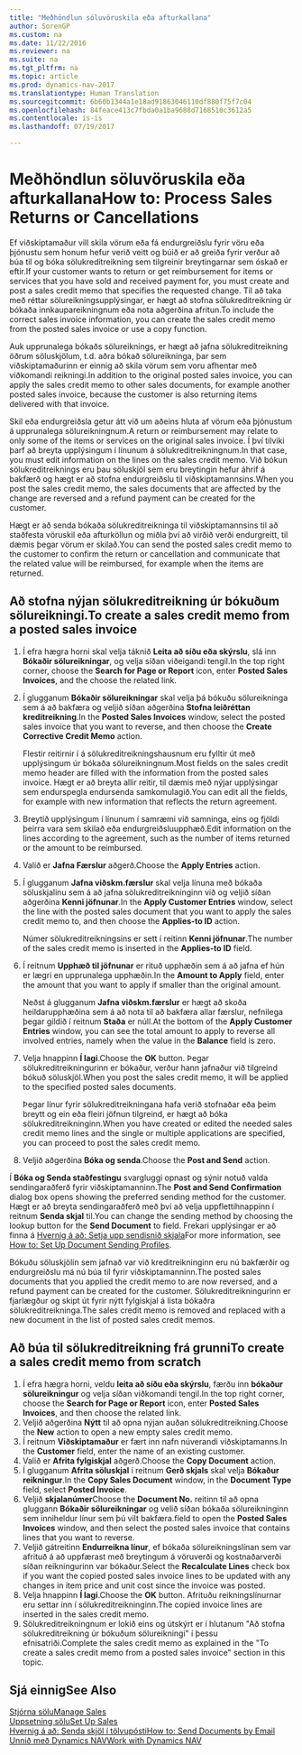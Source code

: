 ```yaml
---
title: "Meðhöndlun söluvöruskila eða afturkallana"
author: SorenGP
ms.custom: na
ms.date: 11/22/2016
ms.reviewer: na
ms.suite: na
ms.tgt_pltfrm: na
ms.topic: article
ms.prod: dynamics-nav-2017
ms.translationtype: Human Translation
ms.sourcegitcommit: 6b60b1344a1e18ad91863046110df880f75f7c04
ms.openlocfilehash: 84feace413c7fbda0a1ba9688d7168510c3612a5
ms.contentlocale: is-is
ms.lasthandoff: 07/19/2017

---
```


# <a name="how-to-process-sales-returns-or-cancellations"></a><span data-ttu-id="7f122-102">Meðhöndlun söluvöruskila eða afturkallana</span><span class="sxs-lookup"><span data-stu-id="7f122-102">How to: Process Sales Returns or Cancellations</span></span>
<span data-ttu-id="7f122-103">Ef viðskiptamaður vill skila vörum eða fá endurgreiðslu fyrir vöru eða þjónustu sem honum hefur verið veitt og búið er að greiða fyrir verður að búa til og bóka sölukreditreikning sem tilgreinir breytingarnar sem óskað er eftir.</span><span class="sxs-lookup"><span data-stu-id="7f122-103">If your customer wants to return or get reimbursement for items or services that you have sold and received payment for, you must create and post a sales credit memo that specifies the requested change.</span></span> <span data-ttu-id="7f122-104">Til að taka með réttar sölureikningsupplýsingar, er hægt að stofna sölukreditreikning úr bókaða innkaupareikningnum eða nota aðgerðina afritun.</span><span class="sxs-lookup"><span data-stu-id="7f122-104">To include the correct sales invoice information, you can create the sales credit memo from the posted sales invoice or use a copy function.</span></span>

<span data-ttu-id="7f122-105">Auk upprunalega bókaðs sölureiknings, er hægt að jafna sölukreditreikning öðrum söluskjölum, t.d. aðra bókað sölureikninga, þar sem viðskiptamaðurinn er einnig að skila vörum sem voru afhentar með viðkomandi reikningi.</span><span class="sxs-lookup"><span data-stu-id="7f122-105">In addition to the original posted sales invoice, you can apply the sales credit memo to other sales documents, for example another posted sales invoice, because the customer is also returning items delivered with that invoice.</span></span>

<span data-ttu-id="7f122-106">Skil eða endurgreiðsla getur átt við um aðeins hluta af vörum eða þjónustum á upprunalega sölureikningnum.</span><span class="sxs-lookup"><span data-stu-id="7f122-106">A return or reimbursement may relate to only some of the items or services on the original sales invoice.</span></span> <span data-ttu-id="7f122-107">Í því tilviki þarf að breyta upplýsingum í línunum á sölukreditreikningnum.</span><span class="sxs-lookup"><span data-stu-id="7f122-107">In that case, you must edit information on the lines on the sales credit memo.</span></span> <span data-ttu-id="7f122-108">Við bókun sölukreditreiknings eru þau söluskjöl sem eru breytingin hefur áhrif á bakfærð og hægt er að stofna endurgreiðslu til viðskiptamannsins.</span><span class="sxs-lookup"><span data-stu-id="7f122-108">When you post the sales credit memo, the sales documents that are affected by the change are reversed and a refund payment can be created for the customer.</span></span>

<span data-ttu-id="7f122-109">Hægt er að senda bókaða sölukreditreikninga til viðskiptamannsins til að staðfesta vöruskil eða afturköllun og miðla því að virðið verði endurgreitt, til dæmis þegar vörum er skilað.</span><span class="sxs-lookup"><span data-stu-id="7f122-109">You can send the posted sales credit memo to the customer to confirm the return or cancellation and communicate that the related value will be reimbursed, for example when the items are returned.</span></span>

## <a name="to-create-a-sales-credit-memo-from-a-posted-sales-invoice"></a><span data-ttu-id="7f122-110">Að stofna nýjan sölukreditreikning úr bókuðum sölureikningi.</span><span class="sxs-lookup"><span data-stu-id="7f122-110">To create a sales credit memo from a posted sales invoice</span></span>
1. <span data-ttu-id="7f122-111">Í efra hægra horni skal velja táknið **Leita að síðu eða skýrslu**, slá inn **Bókaðir sölureikningar**, og velja síðan viðeigandi tengil.</span><span class="sxs-lookup"><span data-stu-id="7f122-111">In the top right corner, choose the **Search for Page or Report** icon, enter **Posted Sales Invoices**, and the choose the related link.</span></span>  
2. <span data-ttu-id="7f122-112">Í glugganum **Bókaðir sölureikningar** skal velja þá bókuðu sölureikninga sem á að bakfæra og veljið síðan aðgerðina **Stofna leiðréttan kreditreikning**.</span><span class="sxs-lookup"><span data-stu-id="7f122-112">In the **Posted Sales Invoices** window, select the posted sales invoice that you want to reverse, and then choose the **Create Corrective Credit Memo** action.</span></span>

    <span data-ttu-id="7f122-113">Flestir reitirnir í á sölukreditreikningshausnum eru fylltir út með upplýsingum úr bókaða sölureikningnum.</span><span class="sxs-lookup"><span data-stu-id="7f122-113">Most fields on the sales credit memo header are filled with the information from the posted sales invoice.</span></span> <span data-ttu-id="7f122-114">Hægt er að breyta allir reitir, til dæmis með nýjar upplýsingar sem endurspegla endursenda samkomulagið.</span><span class="sxs-lookup"><span data-stu-id="7f122-114">You can edit all the fields, for example with new information that reflects the return agreement.</span></span>
3. <span data-ttu-id="7f122-115">Breytið upplýsingum í línunum í samræmi við samninga, eins og fjöldi þeirra vara sem skilað eða endurgreiðsluupphæð.</span><span class="sxs-lookup"><span data-stu-id="7f122-115">Edit information on the lines according to the agreement, such as the number of items returned or the amount to be reimbursed.</span></span>
4. <span data-ttu-id="7f122-116">Valið er **Jafna Færslur** aðgerð.</span><span class="sxs-lookup"><span data-stu-id="7f122-116">Choose the **Apply Entries** action.</span></span>
5. <span data-ttu-id="7f122-117">Í glugganum **Jafna viðskm.færslur** skal velja línuna með bókaða söluskjalinu sem á að jafna sölukreditreikninginn við og veljið síðan aðgerðina **Kenni jöfnunar**.</span><span class="sxs-lookup"><span data-stu-id="7f122-117">In the **Apply Customer Entries** window, select the line with the posted sales document that you want to apply the sales credit memo to, and then choose the **Applies-to ID** action.</span></span>

    <span data-ttu-id="7f122-118">Númer sölukreditreikningsins er sett í reitinn **Kenni jöfnunar**.</span><span class="sxs-lookup"><span data-stu-id="7f122-118">The number of the sales credit memo is inserted in the **Applies-to ID** field.</span></span>  
6. <span data-ttu-id="7f122-119">Í reitnum  **Upphæð til jöfnunar** er rituð upphæðin sem á að jafna ef hún er lægri en upprunalega upphæðin.</span><span class="sxs-lookup"><span data-stu-id="7f122-119">In the **Amount to Apply** field, enter the amount that you want to apply if smaller than the original amount.</span></span>

    <span data-ttu-id="7f122-120">Neðst á glugganum **Jafna viðskm.færslur** er hægt að skoða heildarupphæðina sem á að nota til að bakfæra allar færslur, nefnilega þegar gildið í reitnum **Staða** er núll.</span><span class="sxs-lookup"><span data-stu-id="7f122-120">At the bottom of the **Apply Customer Entries** window, you can see the total amount to apply to reverse all involved entries, namely when the value in the **Balance** field is zero.</span></span>  
7. <span data-ttu-id="7f122-121">Velja hnappinn **Í lagi**.</span><span class="sxs-lookup"><span data-stu-id="7f122-121">Choose the **OK** button.</span></span> <span data-ttu-id="7f122-122">Þegar sölukreditreikningurinn er bókaður, verður hann jafnaður við tilgreind bókuð söluskjöl.</span><span class="sxs-lookup"><span data-stu-id="7f122-122">When you post the sales credit memo, it will be applied to the specified posted sales documents.</span></span>

    <span data-ttu-id="7f122-123">Þegar línur fyrir sölukreditreikningana hafa verið stofnaðar eða þeim breytt og ein eða fleiri jöfnun tilgreind, er hægt að bóka sölukreditreikninginn.</span><span class="sxs-lookup"><span data-stu-id="7f122-123">When you have created or edited the needed sales credit memo lines and the single or multiple applications are specified, you can proceed to post the sales credit memo.</span></span>
8. <span data-ttu-id="7f122-124">Veljið aðgerðina **Bóka og senda**.</span><span class="sxs-lookup"><span data-stu-id="7f122-124">Choose the **Post and Send** action.</span></span>

<span data-ttu-id="7f122-125">Í **Bóka og Senda staðfestingu** svargluggi opnast og sýnir notuð valda sendingaraðferð fyrir viðskiptamanninn.</span><span class="sxs-lookup"><span data-stu-id="7f122-125">The **Post and Send Confirmation** dialog box opens showing the preferred sending method for the customer.</span></span> <span data-ttu-id="7f122-126">Hægt er að breyta sendingaraðferð með því að velja uppflettihnappinn í reitnum **Senda skjal** til.</span><span class="sxs-lookup"><span data-stu-id="7f122-126">You can change the sending method by choosing the lookup button for the **Send Document** to field.</span></span> <span data-ttu-id="7f122-127">Frekari upplýsingar er að finna á [Hvernig á að: Setja upp sendisnið skjala](sales-how-setup-document-send-profiles.md)</span><span class="sxs-lookup"><span data-stu-id="7f122-127">For more information, see [How to: Set Up Document Sending Profiles](sales-how-setup-document-send-profiles.md).</span></span>

<span data-ttu-id="7f122-128">Bókuðu söluskjölin sem jafnað var við kreditreikninginn eru nú bakfærðir og endurgreiðslu má nú búa til fyrir viðskiptamanninn.</span><span class="sxs-lookup"><span data-stu-id="7f122-128">The posted sales documents that you applied the credit memo to are now reversed, and a refund payment can be created for the customer.</span></span> <span data-ttu-id="7f122-129">Sölukreditreikningurinn er fjarlægður og skipt út fyrir nýtt fylgiskjal á lista bókaðra sölukreditreikninga.</span><span class="sxs-lookup"><span data-stu-id="7f122-129">The sales credit memo is removed and replaced with a new document in the list of posted sales credit memos.</span></span>

## <a name="to-create-a-sales-credit-memo-from-scratch"></a><span data-ttu-id="7f122-130">Að búa til sölukreditreikning frá grunni</span><span class="sxs-lookup"><span data-stu-id="7f122-130">To create a sales credit memo from scratch</span></span>
1. <span data-ttu-id="7f122-131">Í efra hægra horni, veldu **leita að síðu eða skýrslu**, færðu inn **bókaður sölureikningur** og velja síðan viðkomandi tengil.</span><span class="sxs-lookup"><span data-stu-id="7f122-131">In the top right corner, choose the **Search for Page or Report** icon, enter **Posted Sales Invoices**, and then choose the related link.</span></span>
2. <span data-ttu-id="7f122-132">Veljið aðgerðina **Nýtt** til að opna nýjan auðan sölukreditreikning.</span><span class="sxs-lookup"><span data-stu-id="7f122-132">Choose the **New** action to open a new empty sales credit memo.</span></span>
3. <span data-ttu-id="7f122-133">Í reitnum **Viðskiptamaður** er fært inn nafn núverandi viðskiptamanns.</span><span class="sxs-lookup"><span data-stu-id="7f122-133">In the **Customer** field, enter the name of an existing customer.</span></span>
4. <span data-ttu-id="7f122-134">Valið er **Afrita fylgiskjal** aðgerð.</span><span class="sxs-lookup"><span data-stu-id="7f122-134">Choose the **Copy Document** action.</span></span>
5. <span data-ttu-id="7f122-135">Í glugganum **Afrita söluskjal** í reitnum **Gerð skjals** skal velja **Bókaður reikningur**.</span><span class="sxs-lookup"><span data-stu-id="7f122-135">In the **Copy Sales Document** window, in the **Document Type** field, select **Posted Invoice**.</span></span>
6. <span data-ttu-id="7f122-136">Veljið **skjalanúmer**</span><span class="sxs-lookup"><span data-stu-id="7f122-136">Choose the **Document No.**</span></span> <span data-ttu-id="7f122-137">reitinn til að opna gluggann **Bókaðir sölureikningar** og velið síðan bókaða sölureikninginn sem inniheldur línur sem þú vilt bakfæra.</span><span class="sxs-lookup"><span data-stu-id="7f122-137">field to open the **Posted Sales Invoices** window, and then select the posted sales invoice that contains lines that you want to reverse.</span></span>
7. <span data-ttu-id="7f122-138">Veljið gátreitinn **Endurreikna línur**, ef bókaða sölureikningslínan sem var afrituð á að uppfærast með breytingum á vöruverði og kostnaðarverði síðan reikningurinn var bókaður.</span><span class="sxs-lookup"><span data-stu-id="7f122-138">Select the **Recalculate Lines** check box if you want the copied posted sales invoice lines to be updated with any changes in item price and unit cost since the invoice was posted.</span></span>
8. <span data-ttu-id="7f122-139">Velja hnappinn **Í lagi**.</span><span class="sxs-lookup"><span data-stu-id="7f122-139">Choose the **OK** button.</span></span> <span data-ttu-id="7f122-140">Afrituðu reikningslínurnar eru settar inn í sölukreditreikninginn.</span><span class="sxs-lookup"><span data-stu-id="7f122-140">The copied invoice lines are inserted in the sales credit memo.</span></span>
9. <span data-ttu-id="7f122-141">Sölukreditreikningnum er lokið eins og útskýrt er í hlutanum "Að stofna sölukreditreikning úr bókuðum sölureikningi" í þessu efnisatriði.</span><span class="sxs-lookup"><span data-stu-id="7f122-141">Complete the sales credit memo as explained in the "To create a sales credit memo from a posted sales invoice" section in this topic.</span></span>

## <a name="see-also"></a><span data-ttu-id="7f122-142">Sjá einnig</span><span class="sxs-lookup"><span data-stu-id="7f122-142">See Also</span></span>  
[<span data-ttu-id="7f122-143">Stjórna sölu</span><span class="sxs-lookup"><span data-stu-id="7f122-143">Manage Sales</span></span>](sales-manage-sales.md)  
[<span data-ttu-id="7f122-144">Uppsetning sölu</span><span class="sxs-lookup"><span data-stu-id="7f122-144">Set Up Sales</span></span>](sales-setup-sales.md)  
[<span data-ttu-id="7f122-145">Hvernig á að: Senda skjöl í tölvupósti</span><span class="sxs-lookup"><span data-stu-id="7f122-145">How to: Send Documents by Email</span></span>](ui-how-send-documents-email.md)  
[<span data-ttu-id="7f122-146">Unnið með Dynamics NAV</span><span class="sxs-lookup"><span data-stu-id="7f122-146">Work with Dynamics NAV</span></span>](ui-work-product.md)


